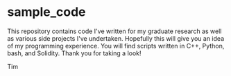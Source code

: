 # sample_code

This repository contains code I've written for my graduate research as well as various side projects I've undertaken.  Hopefully this will give you an idea of my programming experience.  You will find scripts written in C++, Python, bash, and Solidity.  Thank you for taking a look!

Tim
